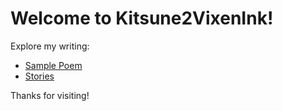 # Welcome to Kitsune2VixenInk!

Explore my writing:

- [Sample Poem](stories/poems/sample-poem.md)
- [Stories](stories/stories/) <!-- Add your stories here soon! -->

Thanks for visiting!